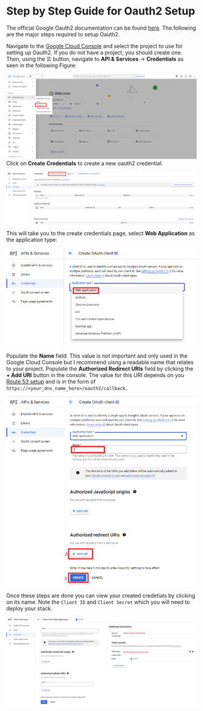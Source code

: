 # Step by Step Guide for Oauth2 Setup
The official Google Oauth2 documentation can be found [here](https://support.google.com/cloud/answer/6158849?hl=en). The following are the major steps required to setup Oauth2.

Navigate to the [Google Cloud Console](https://console.cloud.google.com/) and select the project to use for setting up Oauth2. If you do not have a project, you should create one. Then, using the ☰ button, navigate to **API & Services** → **Credentials** as seen in the following Figure:

![API & Services → Credentials](images/credentials.oauth2.png)
Click on **Create Credentials** to create a new oauth2 credential:

![Create Credentials Step 1](images/create1.oauth2.png)
This will take you to the create credentials page, select **Web Application** as the application type:

![Create Credentials Step 2](images/create2.oauth2.png)

Populate the **Name** field. This value is not important and only used in the Google Cloud Console but I recommend uisng a readable name that relates to your project. Populate the **Authorized Redirect URIs** field by clicking the **+ Add URI** button in the console. The value for this URI depends on you [Route 53 setup](route53_setup.md) and is in the form of `https://<your_dns_name_here>/oauth2/callback`.

![Create Credentials Step 3](images/create3.oauth2.png)

Once these steps are done you can view your created credetials by clicking on its name. Note the `Client ID` and `Client Secret` which you will need to deploy your stack.

![Client ID and Secret](images/create4.oauth2.png)